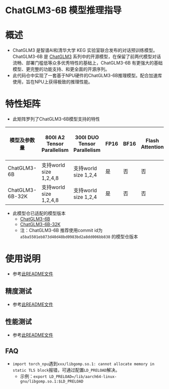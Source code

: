 # ChatGLM3-6B 模型推理指导 <!-- omit in toc -->

# 概述

- ChatGLM3 是智谱AI和清华大学 KEG 实验室联合发布的对话预训练模型。ChatGLM3-6B 是 [ChatGLM3]((https://github.com/THUDM/ChatGLM3)) 系列中的开源模型，在保留了前两代模型对话流畅、部署门槛低等众多优秀特性的基础上，ChatGLM3-6B 有更强大的基础模型、更完整的功能支持、和更全面的开源序列。
- 此代码仓中实现了一套基于NPU硬件的ChatGLM3-6B推理模型。配合加速库使用，旨在NPU上获得极致的推理性能。

# 特性矩阵
- 此矩阵罗列了ChatGLM3-6B模型支持的特性

| 模型及参数量 | 800I A2 Tensor Parallelism | 300I DUO Tensor Parallelism | FP16 | BF16 | Flash Attention | Paged Attention | W8A8量化 | W8A16量化 | KV cache量化 | 稀疏量化 | MOE量化 | MindIE Service | TGI | 长序列 |
|-------------|-------------------------|-------------------------|------|------|-----------------|-----------------|---------|--------------|----------|--------|--------|-----|-----|-----|
| ChatGLM3-6B    | 支持world size 1,2,4,8 | 支持world size 1,2,4 | 是   | 否   | 否              | 是              | 是      | 否     | 否           | 否 | 否     | 是     | 否 | 否 |
| ChatGLM3-6B-32K    | 支持world size 1,2,4,8 | 支持world size 1,2,4 | 是   | 否   | 否              | 是              | 否      | 否     | 否           | 否 | 否     | 是     | 否 | 否 |

- 此模型仓已适配的模型版本
  - [ChatGLM3-6B](https://huggingface.co/THUDM/chatglm3-6b/tree/main)
  - [ChatGLM3-6B-32K](https://huggingface.co/THUDM/chatglm3-6b-32k/tree/main)
  - 注：ChatGLM3-6B 推荐使用commit id为 `a5ba5501eb873d40d48bd0983bd2a8dd006bb838` 的模型仓版本


# 使用说明

- 参考[此README文件](../../chatglm/v2_6b/README.md)

## 精度测试
- 参考[此README文件](../../../../tests/modeltest/README.md)

## 性能测试
- 参考[此README文件](../../../../tests/modeltest/README.md)

## FAQ
- `import torch_npu`遇到`xxx/libgomp.so.1: cannot allocate memory in static TLS block`报错，可通过配置`LD_PRELOAD`解决。
  - 示例：`export LD_PRELOAD=/lib/aarch64-linux-gnu/libgomp.so.1:$LD_PRELOAD`